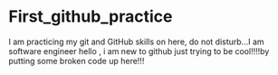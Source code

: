 # First_github_practice
I am practicing my git and GitHub skills on here, do not disturb...I am software engineer 
hello , i am new to github just trying to be cool!!!!by putting some broken code up here!!!
